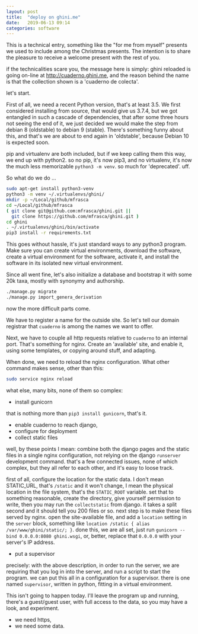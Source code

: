 ```yaml
---
layout: post
title:  "deploy on ghini.me"
date:   2019-06-13 09:14
categories: software
---
```


This is a technical entry, something like the "for me from myself" presents
we used to include among the Christmas presents. The intention is to share
the pleasure to receive a welcome present with the rest of you.

if the technicalities scare you, the message here is simply: ghini reloaded
is going on-line at http://cuaderno.ghini.me, and the reason behind the name
is that the collection shown is a 'cuaderno de colecta'.

let's start.

First of all, we need a recent Python version, that's at least 3.5.  We
first considered installing from source, that would give us 3.7.4, but we
got entangled in such a cascade of dependencies, that after some three hours
not seeing the end of it, we just decided we would make the step from debian
8 (oldstable) to debian 9 (stable).  There's something funny about this, and
that's we are about to end again in 'oldstable', because Debian 10 is
expected soon.

pip and virtualenv are both included, but if we keep calling them this way,
we end up with python2.  so no pip, it's now pip3, and no virtualenv, it's
now the much less memorizable `python3 -m venv`.  so much for
'deprecated'.  uff.

So what do we do … 

```bash
sudo apt-get install python3-venv
python3 -m venv ~/.virtualenvs/ghini/
mkdir -p ~/Local/github/mfrasca
cd ~/Local/github/mfrasca
( git clone git@github.com:mfrasca/ghini.git ||
  git clone https://github.com/mfrasca/ghini.git )
cd ghini
. ~/.virtualenvs/ghini/bin/activate
pip3 install -r requirements.txt
```

This goes without hassle, it's just standard ways to any python3 program.
Make sure you can create virtual environments, download the software, create
a virtual environment for the software, activate it, and install the
software in its isolated new virtual environment.

Since all went fine, let's also initialize a database and bootstrap it with
some 20k taxa, mostly with synonymy and authorship.

```bash
./manage.py migrate
./manage.py import_genera_derivation
```

now the more difficult parts come.

We have to register a name for the outside site.  So let's tell our domain
registrar that `cuaderno` is among the names we want to offer.

Next, we have to couple all http requests relative to `cuaderno` to an
internal port.  That's something for nginx.  Create an 'available' site, and
enable it, using some templates, or copying around stuff, and adapting.

When done, we need to reload the nginx configuration.  What other command
makes sense, other than this:

```bash
sudo service nginx reload
```

what else, many bits, none of them so complex:

- install gunicorn

that is nothing more than `pip3 install gunicorn`, that's it.

- enable cuaderno to reach django,
- configure for deployment
- collect static files

well, by these points I mean: combine both the django pages and the static files in a single
nginx configuration, not relying on the django `runserver` development command.  that's a
few connected issues, none of which complex, but they all refer to each other, and it's easy
to loose track.

first of all, configure the location for the static data.  I don't mean STATIC_URL, that's
`/static` and it won't change, I mean the physical location in the file system, that's the
`STATIC_ROOT` variable.  set that to something reasonable, create the directory, give
yourself permission to write, then you may run the `collectstatic` from django.  it takes a
split second and it should tell you 200 files or so.  next step is to make these files
served by nginx.  open the site-available file, and add a `location` setting in the `server`
block, something like `location /static { alias /var/www/ghini/static/; }`.  done this, we
are all set, just run `gunicorn --bind 0.0.0.0:8080 ghini.wsgi`, or, better, replace that
`0.0.0.0` with your server's IP address.

- put a supervisor

precisely: with the above description, in order to run the server, we are requiring that you
log in into the server, and run a script to start the program.  we can put this all in a
configuration for a supervisor.  there is one named `supervisor`, written in python, fitting
in a virtual environment.

This isn't going to happen today.  I'll leave the program up and running,
there's a guest/guest user, with full access to the data, so you may have a
look, and experiment.

- we need https,
- we need some data.
